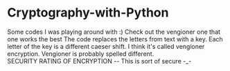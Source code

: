 Cryptography-with-Python
========================

Some codes I was playing around with :)
Check out the vengioner one that one works the best
The code replaces the letters from text with a key. Each letter of the key is a different caeser shift. I think it's called vengioner encryption. Vengioner is probably spelled different.   
SECURITY RATING OF ENCRYPTION -- This is sort of secure -_-
